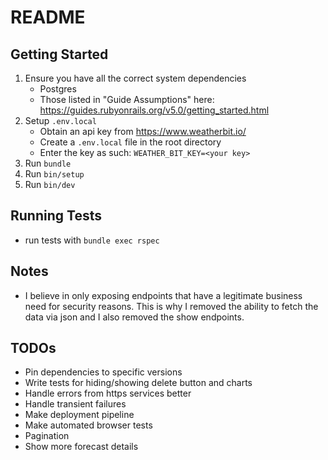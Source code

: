 # README

## Getting Started

1. Ensure you have all the correct system dependencies
    * Postgres
    * Those listed in "Guide Assumptions" here: https://guides.rubyonrails.org/v5.0/getting_started.html
1. Setup `.env.local`
    * Obtain an api key from https://www.weatherbit.io/
    * Create a `.env.local` file in the root directory
    * Enter the key as such: `WEATHER_BIT_KEY=<your key>`
1. Run `bundle`
1. Run `bin/setup`
1. Run `bin/dev`

## Running Tests

* run tests with `bundle exec rspec`

## Notes

* I believe in only exposing endpoints that have a legitimate business need for security reasons. This is why I removed
  the ability to fetch the data via json and I also removed the show endpoints.

## TODOs

* Pin dependencies to specific versions
* Write tests for hiding/showing delete button and charts
* Handle errors from https services better
* Handle transient failures
* Make deployment pipeline
* Make automated browser tests
* Pagination
* Show more forecast details